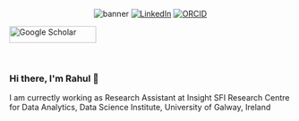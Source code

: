 <p align="center">
  <img src="https://github.com/rahulponnusamy/rahulponnusamy/banner.png" alt="banner">
  <a href="https://www.linkedin.com/in/rahul-ponnusamy/"><img src="https://img.shields.io/badge/LinkedIn-rahulponnusamy-blue" alt="LinkedIn" href="https://www.linkedin.com/in/rahul-ponnusamy/"></a>
  <a href="https://orcid.org/0000-0001-8023-7742"><img src="https://img.shields.io/badge/ORCID-0000--0001--8023--7742-A6CE39?style=for-the-badge&logo=orcid&logoColor=white" alt="ORCID" href="https://orcid.org/0000-0001-8023-7742"></a>
  
  <!-- <a href="https://twitter.com/sudo_navendu"><img src="https://img.shields.io/twitter/follow/sudo_navendu?style=flat-square&logo=twitter" alt="Twitter" href="https://twitter.com/sudo_navendu"></a> -->
  <!-- <a rel="me" href="https://scholar.google.com/citations?hl=en&user=AVhMX-kAAAAJ"><img alt="Mastodon Follow" src="https://img.shields.io/mastodon/follow/109269098320414637?domain=https%3A%2F%2Ffosstodon.org&style=flat-square&logo=mastodon"></a>
  <a href="https://navendu.me"><img src="https://img.shields.io/badge/Website-navendu.me-red?style=flat-square" alt="Website" href="https://navendu.me"></a> -->
  <!-- <img src="https://img.shields.io/badge/ORCID-A6CE39?style=for-the-badge&logo=orcid&logoColor=white"
     alt="ORCID" width="75" height="30" href="https://orcid.org/0000-0001-8023-7742"> -->
  <!-- <img src="https://img.shields.io/badge/ORCID-A6CE39?style=for-the-badge&logo=orcid&logoColor=white"
        alt="ORCID" width="75" height="30" href="https://orcid.org/0000-0001-8023-7742"
        style="border-radius: 5px;"> -->
  <img src="https://img.shields.io/badge/Google Scholar-4285F4?style=for-the-badge&logo=google-scholar&logoColor=white"
     alt="Google Scholar" width="155" height="30" href="https://scholar.google.com/citations?hl=en&user=AVhMX-kAAAAJ">
  
  </br>
</p>

### Hi there, I'm Rahul 👋
I am currectly working as Research Assistant at Insight SFI Research Centre for Data Analytics, Data Science Institute, University of Galway, Ireland


<!-- **rahulponnusamy/rahulponnusamy** is a ✨ _special_ ✨ repository because its `README.md` (this file) appears on your GitHub profile.

Here are some ideas to get you started:

- 🔭 I’m currently working on ...
- 🌱 I’m currently learning ...
- 👯 I’m looking to collaborate on ...
- 🤔 I’m looking for help with ...
- 💬 Ask me about ...
- 📫 How to reach me: ...
- 😄 Pronouns: ...
- ⚡ Fun fact: ... -->

